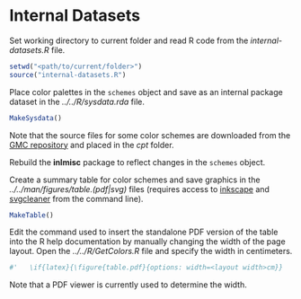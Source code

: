# Internal Datasets

Set working directory to current folder and read R code from the
*internal-datasets.R* file.

```r
setwd("<path/to/current/folder>")
source("internal-datasets.R")
```

Place color palettes in the `schemes` object and save as an
internal package dataset in the *../../R/sysdata.rda* file.

```r
MakeSysdata()
```

Note that the source files for some color schemes are downloaded from the
[GMC repository](https://github.com/GenericMappingTools/gmt/tree/master/share/cpt)
and placed in the *cpt* folder.

Rebuild the **inlmisc** package to reflect changes in the `schemes` object.

Create a summary table for color schemes and save graphics in the
*../../man/figures/table.(pdf|svg)* files
(requires access to [inkscape](https://inkscape.org/) and
[svgcleaner](https://github.com/RazrFalcon/svgcleaner) from the command line).

```r
MakeTable()
```

Edit the command used to insert the standalone PDF version of the table
into the R help documentation by manually changing the width of the page layout.
Open the *../../R/GetColors.R* file and specify the width in centimeters.

```r
#'   \if{latex}{\figure{table.pdf}{options: width=<layout width>cm}}
```

Note that a PDF viewer is currently used to determine the width.

